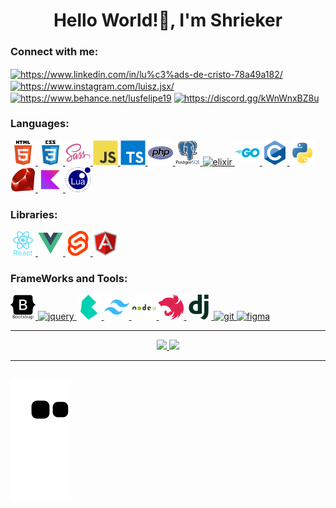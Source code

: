<h1 align="center">Hello World!👋, I'm Shrieker</h1>

<h3 align="left">Connect with me:</h3>
<p align="left">
<a href="https://www.linkedin.com/in/luis-cristo/" target="blank"><img align="center" src="https://raw.githubusercontent.com/rahuldkjain/github-profile-readme-generator/master/src/images/icons/Social/linked-in-alt.svg" alt="https://www.linkedin.com/in/lu%c3%ads-de-cristo-78a49a182/" height="30" width="40" /></a>
<a href="https://www.instagram.com/shrieker_/" target="blank"><img align="center" src="https://raw.githubusercontent.com/rahuldkjain/github-profile-readme-generator/master/src/images/icons/Social/instagram.svg" alt="https://www.instagram.com/luisz.jsx/" height="30" width="40" /></a>
<a href="https://www.behance.net/lusfelipe19" target="blank"><img align="center" src="https://raw.githubusercontent.com/rahuldkjain/github-profile-readme-generator/master/src/images/icons/Social/behance.svg" alt="https://www.behance.net/lusfelipe19" height="30" width="40" /></a>
<a href="https://discord.gg/kWnWnxBZ8u" target="blank"><img align="center" src="https://raw.githubusercontent.com/rahuldkjain/github-profile-readme-generator/master/src/images/icons/Social/discord.svg" alt="https://discord.gg/kWnWnxBZ8u" height="30" width="40" /></a>
</p>

<h3 align="left">Languages:</h3>
<p align="left">

 </a> <a href="https://www.w3.org/html/" target="_blank" rel="noreferrer"> <img src="https://raw.githubusercontent.com/devicons/devicon/master/icons/html5/html5-original-wordmark.svg" alt="html5" width="40" height="40"/> </a>
  <a href="https://www.w3schools.com/css/" target="_blank" rel="noreferrer"> <img src="https://raw.githubusercontent.com/devicons/devicon/master/icons/css3/css3-original-wordmark.svg" alt="css3" width="40" height="40"/> </a>
   <a href="https://sass-lang.com" target="_blank" rel="noreferrer"> <img src="https://raw.githubusercontent.com/devicons/devicon/master/icons/sass/sass-original.svg" alt="sass" width="40" height="40"/> </a> 
<a href="https://developer.mozilla.org/en-US/docs/Web/JavaScript" target="_blank" rel="noreferrer"> <img src="https://raw.githubusercontent.com/devicons/devicon/master/icons/javascript/javascript-original.svg" alt="javascript" width="40" height="40"/> </a>
<a href="https://www.typescriptlang.org/" target="_blank" rel="noreferrer"> <img src="https://raw.githubusercontent.com/devicons/devicon/master/icons/typescript/typescript-original.svg" alt="typescript" width="40" height="40"/> </a> 
  <a href="https://www.php.net" target="_blank" rel="noreferrer"> <img src="https://raw.githubusercontent.com/devicons/devicon/master/icons/php/php-original.svg" alt="php" width="40" height="40"/> </a>
 <a href="https://www.postgresql.org" target="_blank" rel="noreferrer"> <img src="https://raw.githubusercontent.com/devicons/devicon/master/icons/postgresql/postgresql-original-wordmark.svg" alt="postgresql" width="40" height="40"/> </a>
  <a href="https://elixir-lang.org" target="_blank" rel="noreferrer"> <img src="https://www.vectorlogo.zone/logos/elixir-lang/elixir-lang-icon.svg" alt="elixir" width="40" height="40"/> </a>
  <a href="https://go.dev/" target="_blank" rel="noreferrer"> <img src="https://github.com/devicons/devicon/blob/master/icons/go/go-original-wordmark.svg" alt="go" width="40" height="40"/> </a>
    <a href="https://pt.wikipedia.org/wiki/C_(linguagem_de_programa%C3%A7%C3%A3o)" target="_blank" rel="noreferrer"> <img src="https://github.com/devicons/devicon/blob/master/icons/c/c-original.svg" alt="C" width="40" height="40"/> </a>
    <a href="https://www.python.org" target="_blank" rel="noreferrer"> <img src="https://github.com/devicons/devicon/blob/master/icons/python/python-original.svg" alt="Python" width="40" height="40"/> </a>
    <a href="https://www.ruby-lang.org/pt/" target="_blank" rel="noreferrer"> <img src="https://github.com/devicons/devicon/blob/master/icons/ruby/ruby-original.svg" alt="Ruby" width="40" height="40"/> </a>
    <a href="https://kotlinlang.org/" target="_blank" rel="noreferrer"> <img src="https://github.com/devicons/devicon/blob/master/icons/kotlin/kotlin-original.svg" alt="Kotlin" width="40" height="40"/> </a>
    <a href="https://www.lua.org/" target="_blank" rel="noreferrer"> <img src="https://github.com/devicons/devicon/blob/master/icons/lua/lua-plain-wordmark.svg" alt="Lua" width="40" height="40"/> </a>
</p>

<h3 aling="left">Libraries: </h3>
<p aling="left">
<a href="https://reactjs.org/" target="_blank" rel="noreferrer"> <img src="https://raw.githubusercontent.com/devicons/devicon/master/icons/react/react-original-wordmark.svg" alt="react" width="40" height="40"/> </a> 
  <a href="https://vuejs.org/" target="_blank" rel="noreferrer"> <img src="https://github.com/devicons/devicon/blob/master/icons/vuejs/vuejs-original.svg" alt="vue" width="40" height="40"/> </a> 
    <a href="https://svelte.dev/" target="_blank" rel="noreferrer"> <img src="https://github.com/devicons/devicon/blob/master/icons/svelte/svelte-original.svg" alt="svelte" width="40" height="40"/> </a> 
  <a href="https://angular.io" target="_blank" rel="noreferrer"> <img src="https://github.com/devicons/devicon/blob/master/icons/angularjs/angularjs-original.svg" alt="angular" width="40" height="40"/> </a> 
</p>

<h3 aling="left">FrameWorks and Tools: </h3>
<p aling="left"> 
<a href="https://getbootstrap.com" target="_blank" rel="noreferrer"> <img src="https://raw.githubusercontent.com/devicons/devicon/master/icons/bootstrap/bootstrap-plain-wordmark.svg" alt="bootstrap" width="40" height="40"/> </a>
 <a href="https://jquery.com/" target="_blank" rel="noreferrer"> <img src="https://github.com/vorillaz/devicons/blob/master/!SVG/jquery_logo.svg" alt="jquery" width="40" height="40"/> </a>
 <a href="https://bulma.io/" target="_blank" rel="noreferrer"> <img src="https://github.com/devicons/devicon/blob/master/icons/bulma/bulma-plain.svg" alt="bulmaCss" width="40" height="40"/> </a>
 <a href="https://tailwindcss.com" target="_blank" rel="noreferrer"> <img src="https://github.com/devicons/devicon/blob/master/icons/tailwindcss/tailwindcss-plain.svg" alt="TailWind" width="40" height="40"/> </a>
 <a href="https://nodejs.org" target="_blank" rel="noreferrer"> <img src="https://raw.githubusercontent.com/devicons/devicon/master/icons/nodejs/nodejs-original-wordmark.svg" alt="nodejs" width="40" height="40"/> </a>
  <a href="https://nestjs.com" target="_blank" rel="noreferrer"> <img src="https://github.com/devicons/devicon/blob/master/icons/nestjs/nestjs-plain.svg" alt="nestjs" width="40" height="40"/> </a>
   <a href="https://www.djangoproject.com/" target="_blank" rel="noreferrer"> <img src="https://github.com/devicons/devicon/blob/master/icons/django/django-plain.svg" alt="Django" width="40" height="40"/> </a>
 <a href="https://git-scm.com/" target="_blank" rel="noreferrer"> <img src="https://www.vectorlogo.zone/logos/git-scm/git-scm-icon.svg" alt="git" width="40" height="40"/> </a> 
 <a href="https://www.figma.com/" target="_blank" rel="noreferrer"> <img src="https://www.vectorlogo.zone/logos/figma/figma-icon.svg" alt="figma" width="40" height="40"/> </a>
 
</p>

 ---
<div align="center">
  <a href="https://github.com/DEVLuisz">
  <img height="180em" src="https://github-readme-stats.vercel.app/api?username=DEVLuisz&show_icons=true&theme=react&include_all_commits=true&count_private=true"/>
  <img height="180em" src="https://github-readme-stats.vercel.app/api/top-langs/?username=DEVLuisz&layout=compact&langs_count=7&theme=react"/>
</div>
  
 ---
  
   ##
  
  <div> 
 
  ![Snake animation](https://github.com/DEVLuisz/DEVLuisz/blob/output/github-contribution-grid-snake.svg)
 
</div>

 

